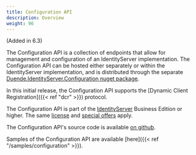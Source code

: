 ```yaml
---
title: Configuration API
description: Overview
weight: 96
---
```


(Added in 6.3)

The Configuration API is a collection of endpoints that allow for management and
configuration of an IdentityServer implementation. The Configuration API can be
hosted either separately or within the IdentityServer implementation, and is
distributed through the separate [Duende.IdentityServer.Configuration nuget
package](https://www.nuget.org/packages/Duende.IdentityServer.Configuration).

In this initial release, the Configuration API supports the [Dynamic Client
Registration]({{< ref "dcr" >}}) protocol. 

The Configuration API is part of the
[IdentityServer](https://duendesoftware.com/products/identityserver) 
Business Edition or higher. The same [license](https://duendesoftware.com/products/identityserver#pricing) 
and [special offers](https://duendesoftware.com/specialoffers) apply.

The Configuration API's source code is available [on
github](https://github.com/DuendeSoftware/IdentityServer/tree/main/src/Configuration).

Samples of the Configuration API are available [here]({{< ref "/samples/configuration" >}}).
